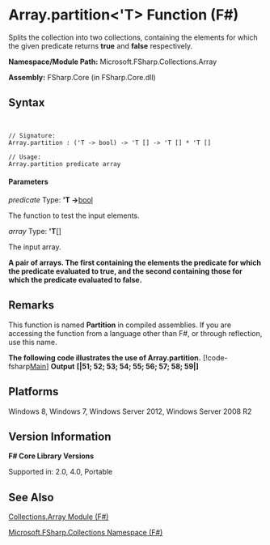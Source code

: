 # Array.partition<'T> Function (F#)

Splits the collection into two collections, containing the elements for which the given predicate returns **true** and **false** respectively.

**Namespace/Module Path:** Microsoft.FSharp.Collections.Array

**Assembly:** FSharp.Core (in FSharp.Core.dll)


## Syntax


```


// Signature:
Array.partition : ('T -> bool) -> 'T [] -> 'T [] * 'T []

// Usage:
Array.partition predicate array

```



#### Parameters
*predicate*
Type: **'T -&gt;**[bool](http://msdn.microsoft.com/en-us/library/89c0cf9c-49ce-4207-a3be-555851a67dd5)


The function to test the input elements.


*array*
Type: **'T**[[]](http://msdn.microsoft.com/en-us/library/def20292-9aae-4596-9275-b94e594f8493)


The input array.



**A pair of arrays. The first containing the elements the predicate for which the predicate evaluated to true, and the second containing those for which the predicate evaluated to false.**
## Remarks
This function is named **Partition** in compiled assemblies. If you are accessing the function from a language other than F#, or through reflection, use this name.

**The following code illustrates the use of Array.partition.**
[!code-fsharp[Main](snippets/fsarrays/snippet33.fs)]
**Output**
**[|51; 52; 53; 54; 55; 56; 57; 58; 59|]**
## Platforms
Windows 8, Windows 7, Windows Server 2012, Windows Server 2008 R2


## Version Information
**F# Core Library Versions**

Supported in: 2.0, 4.0, Portable




## See Also
[Collections.Array Module &#40;F&#35;&#41;](Collections.Array-Module-%28FSharp%29.md)

[Microsoft.FSharp.Collections Namespace &#40;F&#35;&#41;](Microsoft.FSharp.Collections-Namespace-%28FSharp%29.md)

